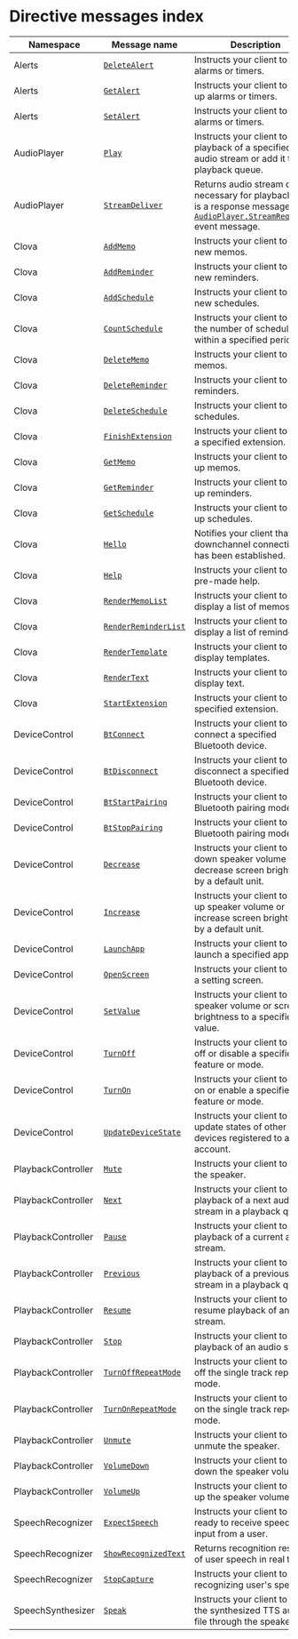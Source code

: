 # Directive messages index

| Namespace          | Message name       | Description                                             |
|--------------------|----------------|-------------------------------------------------|
| Alerts             | [`DeleteAlert`](/CIC/References/CICInterface/Alerts.md#DeleteAlert)             | Instructs your client to delete alarms or timers.                                                  |
| Alerts             | [`GetAlert`](/CIC/References/CICInterface/Alerts.md#GetAlert)                   | Instructs your client to look up alarms or timers.                                                  |
| Alerts             | [`SetAlert`](/CIC/References/CICInterface/Alerts.md#SetAlert)                   | Instructs your client to set alarms or timers.                                                  |
| AudioPlayer        | [`Play`](/CIC/References/CICInterface/AudioPlayer.md#Play)                      | Instructs your client to start playback of a specified audio stream or add it to a playback queue.                          |
| AudioPlayer        | [`StreamDeliver`](/CIC/References/CICInterface/AudioPlayer.md#StreamDeliver)    | Returns audio stream details necessary for playback. This is a response message to an [`AudioPlayer.StreamRequested`](/CIC/References/CICInterface/AudioPlayer.md#StreamRequested) event message. |
| Clova              | [`AddMemo`](/CIC/References/CICInterface/Clova.md#AddMemo)                      | Instructs your client to add new memos.                                                  |
| Clova              | [`AddReminder`](/CIC/References/CICInterface/Clova.md#AddReminder)              | Instructs your client to add new reminders.                                               |
| Clova              | [`AddSchedule`](/CIC/References/CICInterface/Clova.md#AddSchedule)              | Instructs your client to add new schedules.                                                  |
| Clova              | [`CountSchedule`](/CIC/References/CICInterface/Clova.md#CountSchedule)          | Instructs your client to count the number of schedules within a specified period.                                 |
| Clova              | [`DeleteMemo`](/CIC/References/CICInterface/Clova.md#DeleteMemo)                | Instructs your client to delete memos.                                                       |
| Clova              | [`DeleteReminder`](/CIC/References/CICInterface/Clova.md#DeleteReminder)        | Instructs your client to delete reminders.                                                    |
| Clova              | [`DeleteSchedule`](/CIC/References/CICInterface/Clova.md#DeleteSchedule)        | Instructs your client to delete schedules.                                                       |
| Clova              | [`FinishExtension`](/CIC/References/CICInterface/Clova.md#FinishExtension)      | Instructs your client to finish a specified extension.                                             |
| Clova              | [`GetMemo`](/CIC/References/CICInterface/Clova.md#GetMemo)                      | Instructs your client to look up memos.                                                       |
| Clova              | [`GetReminder`](/CIC/References/CICInterface/Clova.md#GetReminder)              | Instructs your client to look up reminders.                                                    |
| Clova              | [`GetSchedule`](/CIC/References/CICInterface/Clova.md#GetSchedule) | Instructs your client to look up schedules.                                                       |
| Clova              | [`Hello`](/CIC/References/CICInterface/Clova.md#Hello)             | Notifies your client that a downchannel connection has been established.                                       |
| Clova              | [`Help`](/CIC/References/CICInterface/Clova.md#Help)               | Instructs your client to give pre-made help.                                       |
| Clova              | [`RenderMemoList`](/CIC/References/CICInterface/Clova.md#RenderMemoList)        | Instructs your client to display a list of memos.                                                   |
| Clova              | [`RenderReminderList`](/CIC/References/CICInterface/Clova.md#RenderReminderList) | Instructs your client to display a list of reminders.                                               |
| Clova              | [`RenderTemplate`](/CIC/References/CICInterface/Clova.md#RenderTemplate)        | Instructs your client to display templates.                                                     |
| Clova              | [`RenderText`](/CIC/References/CICInterface/Clova.md#RenderText)                | Instructs your client to display text.                                                     |
| Clova              | [`StartExtension`](/CIC/References/CICInterface/Clova.md#StartExtension)        | Instructs your client to start a specified extension.                                             |
| DeviceControl      | [`BtConnect`](/CIC/References/CICInterface/DeviceControl.md#BtConnect)          | Instructs your client to connect a specified Bluetooth device.                                       |
| DeviceControl      | [`BtDisconnect`](/CIC/References/CICInterface/DeviceControl.md#BtDisconnect)    | Instructs your client to disconnect a specified Bluetooth device.                                       |
| DeviceControl      | [`BtStartPairing`](/CIC/References/CICInterface/DeviceControl.md#BtStartPairing) | Instructs your client to start a Bluetooth pairing mode.                                          |
| DeviceControl      | [`BtStopPairing`](/CIC/References/CICInterface/DeviceControl.md#BtStopPairing)   | Instructs your client to stop a Bluetooth pairing mode.                                          |
| DeviceControl      | [`Decrease`](/CIC/References/CICInterface/DeviceControl.md#Decrease)             | Instructs your client to turn down speaker volume or decrease screen brightness by a default unit.                            |
| DeviceControl      | [`Increase`](/CIC/References/CICInterface/DeviceControl.md#Increase)             | Instructs your client to turn up speaker volume or increase screen brightness by a default unit.                            |
| DeviceControl      | [`LaunchApp`](#LaunchApp)                                                | Instructs your client to launch a specified app.                                                     |
| DeviceControl      | [`OpenScreen`](/CIC/References/CICInterface/DeviceControl.md#OpenScreen)         | Instructs your client to open a setting screen.                                                     |
| DeviceControl      | [`SetValue`](/CIC/References/CICInterface/DeviceControl.md#SetValue)            | Instructs your client to set speaker volume or screen brightness to a specified value.                           |
| DeviceControl      | [`TurnOff`](/CIC/References/CICInterface/DeviceControl.md#TurnOff)               | Instructs your client to turn off or disable a specified feature or mode.                                  |
| DeviceControl      | [`TurnOn`](/CIC/References/CICInterface/DeviceControl.md#TurnOn)                 | Instructs your client to turn on or enable a specified feature or mode.                                          |
| DeviceControl      | [`UpdateDeviceState`](#UpdateDeviceState)                                | Instructs your client to update states of other client devices registered to a user account.               |
| PlaybackController | [`Mute`](/CIC/References/CICInterface/PlaybackController.md#Mute)               | Instructs your client to mute the speaker.                                                |
| PlaybackController | [`Next`](/CIC/References/CICInterface/PlaybackController.md#Next)               | Instructs your client to start playback of a next audio stream in a playback queue.                               |
| PlaybackController | [`Pause`](/CIC/References/CICInterface/PlaybackController.md#Pause)             | Instructs your client to pause playback of a current audio stream.                                    |
| PlaybackController | [`Previous`](/CIC/References/CICInterface/PlaybackController.md#Previous)       | Instructs your client to start playback of a previous audio stream in a playback queue.                              |
| PlaybackController | [`Resume`](/CIC/References/CICInterface/PlaybackController.md#Resume)           | Instructs your client to resume playback of an audio stream.                                            |
| PlaybackController | [`Stop`](/CIC/References/CICInterface/PlaybackController.md#Stop)               | Instructs your client to stop playback of an audio stream.                                            |
| PlaybackController | [`TurnOffRepeatMode`](/CIC/References/CICInterface/PlaybackController.md#TurnOffRepeatMode) | Instructs your client to turn off the single track repeat mode.                                  |
| PlaybackController | [`TurnOnRepeatMode`](/CIC/References/CICInterface/PlaybackController.md#TurnOnRepeatMode) | Instructs your client to turn on the single track repeat mode.                                    |
| PlaybackController | [`Unmute`](/CIC/References/CICInterface/PlaybackController.md#Unmute)           | Instructs your client to unmute the speaker.                                           |
| PlaybackController | [`VolumeDown`](/CIC/References/CICInterface/PlaybackController.md#VolumeDown)   | Instructs your client to turn down the speaker volume.                                                   |
| PlaybackController | [`VolumeUp`](/CIC/References/CICInterface/PlaybackController.md#VolumeUp)       | Instructs your client to turn up the speaker volume.                                                   |
| SpeechRecognizer   | [`ExpectSpeech`](/CIC/References/CICInterface/SpeechRecognizer.md#ExpectSpeech) | Instructs your client to be ready to receive speech input from a user.                                            |
| SpeechRecognizer   | [`ShowRecognizedText`](/CIC/References/APIs/SpeechRecognizer.md#ShowRecognizedText) | Returns recognition results of user speech in real time.                                |
| SpeechRecognizer   | [`StopCapture`](/CIC/References/CICInterface/SpeechRecognizer.md#StopCapture)   | Instructs your client to stop recognizing user's speech.                                            |
| SpeechSynthesizer  | [`Speak`](/CIC/References/CICInterface/SpeechSynthesizer#Speak)                 | Instructs your client to play the synthesized TTS audio file through the speaker.                                   |